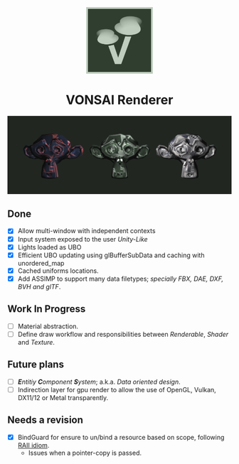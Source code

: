 
<p align="center"> <img alt="Vonsai logo" src="./doc/images/Vonsai.png" height="150" width="150"> </p>
<h1 align="center">VONSAI Renderer</h1>

!["Three monkeys screenshot"](./doc/images/screenshot.png)


## Done
- [X] Allow multi-window with independent contexts
- [X] Input system exposed to the user *Unity-Like*
- [X] Lights loaded as UBO
- [X] Efficient UBO updating using glBufferSubData and caching with unordered_map
- [X] Cached uniforms locations.
- [X] Add ASSIMP to support many data filetypes; *specially FBX, DAE, DXF, BVH and glTF*.

## Work In Progress
- [ ] Material abstraction.
- [ ] Define draw workflow and responsibilities between _Renderable_, _Shader_ and _Texture_.

## Future plans
- [ ] _**E**ntitiy_ _**C**omponent_ _**S**ystem_; a.k.a. *Data oriented design*.
- [ ] Indirection layer for gpu render to allow the use of OpenGL, Vulkan, DX11/12 or Metal transparently.

## Needs a revision
- [X] BindGuard for ensure to un/bind a resource based on scope, following [RAII idiom](https://en.cppreference.com/w/cpp/language/raii).
  - Issues when a pointer-copy is passed.
